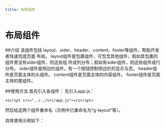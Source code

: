```yaml
---
title: 布局组件
---
```

# 布局组件

##介绍
该组件包括 layout、sider、header、content、footer等组件，帮助开发者快速完成页面
布局。
layout组件是包裹组件，可包含其他组件，假如其包裹的组件里没有sider组件，则这些组
件成列分布；假如有sider组件，则这些组件成行分布。
sider组件是侧边栏组件，有一个按钮控制侧边栏的显示与否。
header组件是页面主体的头组件。
content组件是页面主体的内容组件。
footer组件是页面主体的尾组件。

##使用方法
首先引入各组件：
先引入app.js：
```
<script src="../../src/app.js"></script>
```
然后给这两个组件重命名（示例中已重命名为“g-layout”等）。

具体使用示例如下：
<ClientOnly>
  <layout-demos></layout-demos>
</ClientOnly>